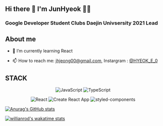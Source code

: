 ## Hi there 👋 I'm JunHyeok 👨‍💻 
### Google Developer Student Clubs Daejin Univsersity 2021 Lead
## About me

- 🌱 I’m currently learning React

- 📫 How to reach me: jhjeong00@gmail.com, Instargram : [@HYEOK_E_0](https://www.instagram.com/hyeok_e_0/) 

## STACK

<div align="center">


![JavaScript](https://img.shields.io/badge/JavaScript-F7DF1E.svg?style=flat-square&logo=JavaScript&logoColor=white)
![TypeScript](https://img.shields.io/badge/TypeScript-3178C6.svg?style=flat-square&logo=TypeScript&logoColor=white)

![React](https://img.shields.io/badge/React-61DAFB.svg?style=flat-square&logo=React&logoColor=white)
![Create React App](https://img.shields.io/badge/CreateReactApp-09D3AC.svg?style=flat-square&logo=CreateReactApp&logoColor=white)
![styled-components](https://img.shields.io/badge/styled-components-DB7093.svg?style=flat-square&logo=styled-components&logoColor=white)

<!-- ![Prettier](https://img.shields.io/badge/Prettier-F7B93E.svg?style=flat-square&logo=Prettier&logoColor=white)

![ESLint](https://img.shields.io/badge/ESLint-4B32C3.svg?style=flat-square&logo=ESLint&logoColor=white) -->

</div>



[![Anurag's GitHub stats](https://github-readme-stats.vercel.app/api?username=HyeokE&show_icons=true&theme=ayu-mirage&layout=compact)
](https://github.com/anuraghazra/github-readme-stats)


[![willianrod's wakatime stats](https://github-readme-stats.vercel.app/api/wakatime?username=HyeokE)](https://github.com/anuraghazra/github-readme-stats)
<!--
## Solve.ac rank
[![Solved.ac
프로필](http://mazassumnida.wtf/api/pastel/generate_badge?boj=jhjeong00)](https://solved.ac/{jhjeong00})
-->

<!-- [![willianrod's wakatime stats](https://github-readme-stats.vercel.app/api/wakatime?username=HyeokE&theme=ayu-mirage&layout=compact)](https://github.com/anuraghazra/github-readme-stats)

 -->


<!--
**HyeokE/HyeokE** is a ✨ _special_ ✨ repository because its `README.md` (this file) appears on your GitHub profile.

Here are some ideas to get you started:

- 🔭 I’m currently working on ...
- 🌱 I’m currently learning React
- 👯 I’m looking to collaborate on ...
- 🤔 I’m looking for help with ...
- 💬 Ask me about ...
- 📫 How to reach me: ...
- 😄 Pronouns: ...
- ⚡ Fun fact: ...
-->
